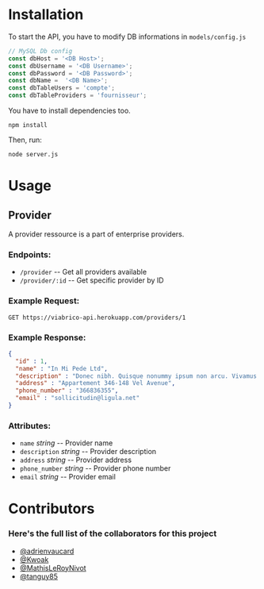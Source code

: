 # Installation

To start the API, you have to modify DB informations in `models/config.js`

```js
// MySQL Db config
const dbHost = '<DB Host>';
const dbUsername = '<DB Username>';
const dbPassword = '<DB Password>';
const dbName =  '<DB Name>';
const dbTableUsers = 'compte';
const dbTableProviders = 'fournisseur';
```
You have to install dependencies too.

`npm install`

Then, run:

`node server.js`

# Usage

## Provider

A provider ressource is a part of enterprise providers.

### Endpoints:

  * `/provider` -- Get all providers available
  * `/provider/:id` -- Get specific provider by ID


### Example Request:

`GET https://viabrico-api.herokuapp.com/providers/1`


### Example Response:

```json
{
  "id" : 1,
  "name" : "In Mi Pede Ltd",
  "description" : "Donec nibh. Quisque nonummy ipsum non arcu. Vivamus si amet risus. Donec egestas. Aliquam nec enim. Nunc ut erat.",
  "address" : "Appartement 346-148 Vel Avenue",
  "phone_number" : "366836355",
  "email" : "sollicitudin@ligula.net"
}
```


### Attributes:

  * `name` _string_ -- Provider name
  * `description` _string_ -- Provider description
  * `address` _string_ -- Provider address
  * `phone_number` _string_ -- Provider phone number
  * `email` _string_ -- Provider email



# Contributors 
### Here's the full list of the collaborators for this project
- [@adrienvaucard](https://github.com/adrienvaucard "Go to @adrienvaucard's Github")
- [@Kwoak](https://github.com/Kwoak "Go to @Kwoak's Github")
- [@MathisLeRoyNivot](https://github.com/MathisLeRoyNivot "Go to @MathisLeRoyNivot's Github")
- [@tanguy85](https://github.com/tanguy85 "Go to @tanguy85's Github")




